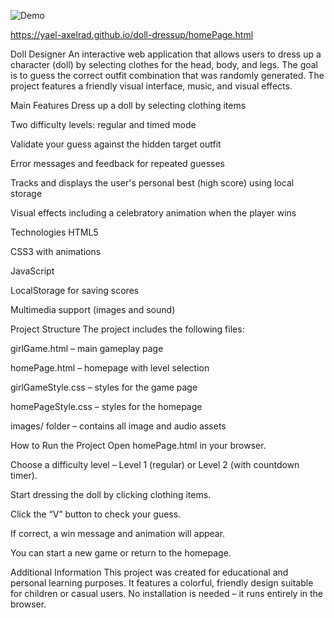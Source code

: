 ![Demo](images/dollGif.gif)


https://yael-axelrad.github.io/doll-dressup/homePage.html


Doll Designer
An interactive web application that allows users to dress up a character (doll) by selecting clothes for the head, body, and legs. The goal is to guess the correct outfit combination that was randomly generated. The project features a friendly visual interface, music, and visual effects.

Main Features
Dress up a doll by selecting clothing items

Two difficulty levels: regular and timed mode

Validate your guess against the hidden target outfit

Error messages and feedback for repeated guesses

Tracks and displays the user's personal best (high score) using local storage

Visual effects including a celebratory animation when the player wins

Technologies
HTML5

CSS3 with animations

JavaScript

LocalStorage for saving scores

Multimedia support (images and sound)

Project Structure
The project includes the following files:

girlGame.html – main gameplay page

homePage.html – homepage with level selection

girlGameStyle.css – styles for the game page

homePageStyle.css – styles for the homepage

images/ folder – contains all image and audio assets

How to Run the Project
Open homePage.html in your browser.

Choose a difficulty level – Level 1 (regular) or Level 2 (with countdown timer).

Start dressing the doll by clicking clothing items.

Click the “V” button to check your guess.

If correct, a win message and animation will appear.

You can start a new game or return to the homepage.

Additional Information
This project was created for educational and personal learning purposes. It features a colorful, friendly design suitable for children or casual users. No installation is needed – it runs entirely in the browser.

